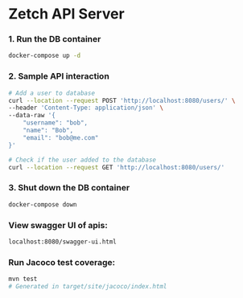 # Zetch API Server

### 1. Run the DB container
```bash
docker-compose up -d
```

### 2. Sample API interaction
```bash
# Add a user to database
curl --location --request POST 'http://localhost:8080/users/' \
--header 'Content-Type: application/json' \
--data-raw '{
    "username": "bob",
    "name": "Bob",
    "email": "bob@me.com"
}'

# Check if the user added to the database
curl --location --request GET 'http://localhost:8080/users/'
```

### 3. Shut down the DB container
```bash
docker-compose down
```
### View swagger UI of apis: 
```bash
localhost:8080/swagger-ui.html
```
### Run Jacoco test coverage:
```bash
mvn test
# Generated in target/site/jacoco/index.html
```